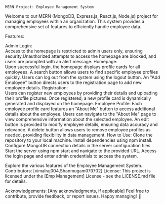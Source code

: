 
                                                                                    MERN Project: Employee Management System
Welcome to our MERN (MongoDB, Express.js, React.js, Node.js) project for managing employees within an organization. This system provides a comprehensive set of features to efficiently handle employee data.

Features:

Admin Login:<br>
            Access to the homepage is restricted to admin users only, ensuring security.Unauthorized attempts to access the homepage are blocked, and users are prompted with an alert message.
Homepage:<br>
          Upon successful login, the homepage displays profile cards for all employees.
          A search button allows users to find specific employee profiles quickly.
          Users can log out from the system using the logout button.
          An "Add Employee" button directs users to the registration page to add new employee details.
Registration:<br>
              Users can register new employees by providing their details and uploading their profile pictures.
              Once registered, a new profile card is dynamically generated and displayed on the homepage.
Employee Profile:
                Each employee profile card features an "About Me" button to access additional details about the employee.
                Users can navigate to the "About Me" page to view comprehensive information about the selected employee.
                An edit button is provided to modify employee details, ensuring data accuracy and relevance.
                A delete button allows users to remove employee profiles as needed, providing flexibility in data management.
How to Use:
          Clone the repository to your local machine.
          Install dependencies using npm install.
          Configure MongoDB connection details in the server configuration files.
          Start the server using npm start and navigate to the provided URL.
          Access the login page and enter admin credentials to access the system.
        
Explore the various features of the Employee Management System.
Contributors:
[vimalraj004,Shanmugam070702]
License:
This project is licensed under the [Emp Management] License - see the LICENSE.md file for details.

Acknowledgements:
[Any acknowledgments, if applicable]
Feel free to contribute, provide feedback, or report issues. Happy managing! 🚀






